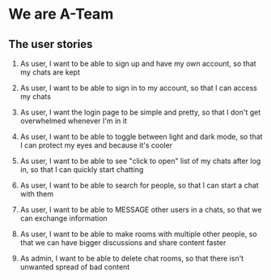 # We are A-Team

## The user stories

1. As user, I want to be able to sign up and have my own account, so that my chats are kept

2. As user, I want to be able to sign in to my account, so that I can access my chats

3. As user, I want the login page to be simple and pretty, so that I don't get overwhelmed whenever I'm in it

4. As user, I want to be able to toggle between light and dark mode, so that I can protect my eyes and because it's cooler

5. As user, I want to be able to see "click to open" list of my chats after log in, so that I can quickly start chatting

6. As user, I want to be able to search for people, so that I can start a chat with them

7. As user, I want to be able to MESSAGE other users in a chats, so that we can exchange information

8. As user, I want to be able to make rooms with multiple other people, so that we can have bigger discussions and share content faster

9. As admin, I want to be able to delete chat rooms, so that there isn't unwanted spread of bad content
